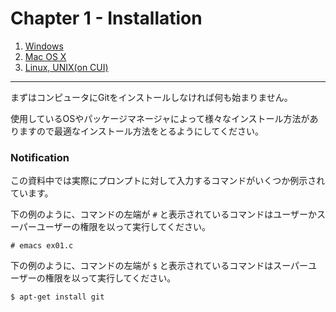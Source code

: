 Chapter 1   - Installation
=======

1. [Windows](./01_1.md)
2. [Mac OS X](./01_2.md)
3. [Linux, UNIX(on CUI)](./01_03.md)

---

まずはコンピュータにGitをインストールしなければ何も始まりません。

使用しているOSやパッケージマネージャによって様々なインストール方法がありますので最適なインストール方法をとるようにしてください。


### Notification

この資料中では実際にプロンプトに対して入力するコマンドがいくつか例示されています。

下の例のように、コマンドの左端が `#` と表示されているコマンドはユーザーかスーパーユーザーの権限を以って実行してください。

```
# emacs ex01.c
```

下の例のように、コマンドの左端が `$` と表示されているコマンドはスーパーユーザーの権限を以って実行してください。

```
$ apt-get install git
```